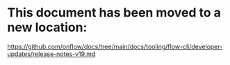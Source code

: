 # This document has been moved to a new location:

https://github.com/onflow/docs/tree/main/docs/tooling/flow-cli/developer-updates/release-notes-v19.md
